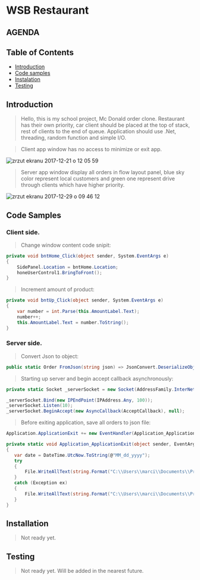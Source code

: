 # WSB Restaurant

## AGENDA
## Table of Contents
- [Introduction](#introduction)
- [Code samples](#code-samples)
- [Instalation](#installation)
- [Testing](#testing)


## Introduction

> Hello, this is my school project, Mc Donald order clone. Restaurant has their own priority, car client should be placed at the top of stack, rest of clients to the end of queue. Application should use .Net, threading, random function and simple I/O.


> Client app window has no access to minimize or exit app.

![zrzut ekranu 2017-12-21 o 12 05 59](https://user-images.githubusercontent.com/5795126/34287793-bf4736d6-e6e9-11e7-9a27-fa0f6741ac3d.png)

> Server app window display all orders in flow layout panel, blue sky color represent local customers and green one represent drive through clients which have higher priority.

![zrzut ekranu 2017-12-29 o 09 46 12](https://user-images.githubusercontent.com/5795126/34433112-2effc48c-ec7d-11e7-9080-85d176ef89c0.png)



## Code Samples
### Client side.

> Change window content code snipit:

``` C#
private void bntHome_Click(object sender, System.EventArgs e)
{
    SidePanel.Location = bntHome.Location;
    honeUserControl1.BringToFront();
}
 ```
 
 > Increment amount of product:

``` C#
private void bntUp_Click(object sender, System.EventArgs e)
{
    var number = int.Parse(this.AmountLabel.Text);
    number++;
    this.AmountLabel.Text = number.ToString();
}
 ```
 
###  Server side.
 
 > Convert Json to object:
 ``` C#
 public static Order FromJson(string json) => JsonConvert.DeserializeObject<Order>(json, Converter.Settings);
 ```
 
 > Starting up server and begin accept callback asynchronously:
 
 ``` C#
 private static Socket _serverSocket = new Socket(AddressFamily.InterNetwork, SocketType.Stream, ProtocolType.Tcp);
 
 _serverSocket.Bind(new IPEndPoint(IPAddress.Any, 100));
 _serverSocket.Listen(10);
 _serverSocket.BeginAccept(new AsyncCallback(AcceptCallback), null);
```

> Before exiting application, save all orders to json file:
 
 ``` C#
 Application.ApplicationExit += new EventHandler(Application_ApplicationExit);
 ```
 ``` C#
 private static void Application_ApplicationExit(object sender, EventArgs e)
 {
    var date = DateTime.UtcNow.ToString(@"MM_dd_yyyy");
    try
    {
        File.WriteAllText(string.Format("C:\\Users\\marci\\Documents\\Project\\All_Saves\\{0}.json", date),JsonConvert.SerializeObject(Form1.ListOfOrders));
    }
    catch (Exception ex)
    {
        File.WriteAllText(string.Format("C:\\Users\\marci\\Documents\\Project\\All_Saves\\Logs\\Log_{0}", date), ex.ToString());
    }
 }
```

## Installation

> Not ready yet.

## Testing

> Not ready yet.
>Will be added in the nearest future.
